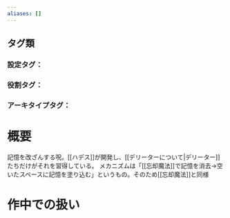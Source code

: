 ```yaml
---
aliases: []
---
```

## タグ類
### 設定タグ：
### 役割タグ：
### アーキタイプタグ：
# 概要
記憶を改ざんする呪。[[ハデス]]が開発し、[[デリーターについて|デリーター]]たちだけがそれを習得している。
メカニズムは「[[忘却魔法]]で記憶を消去→空いたスペースに記憶を塗り込む」というもの。そのため[[忘却魔法]]と同様
# 作中での扱い